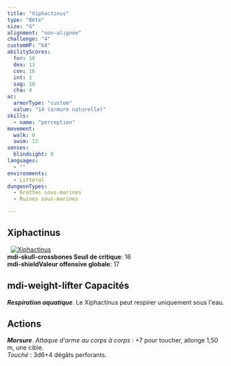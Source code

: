 ```yaml
---
title: "Xiphactinus"
type: "Bête"
size: "G"
alignment: "non-alignée"
challenge: "4"
customHP: "68"
abilityScores:
  for: 18
  dex: 13
  con: 16
  int: 1
  sag: 10
  cha: 4
ac:
  armorType: "custom"
  value: "14 (armure naturelle)"
skills:
  - name: "perception"
movement:
  walk: 0
  swim: 12
senses:
  blindsight: 9
languages:
  - ""
environments:
  - Littoral
dungeonTypes:
  - Grottes sous-marines
  - Ruines sous-marines

---
```

## Xiphactinus
&nbsp;
[![Xiphactinus](https://www.douaratil.fr/illustrations/bete/xiphactinusm.png)](https://www.douaratil.fr/illustrations/bete/xiphactinus.jpg)  
**<v-icon>mdi-skull-crossbones</v-icon> Seuil de critique**: 16          
**<v-icon>mdi-shield</v-icon>Valeur offensive globale**: 17    
## <v-icon>mdi-weight-lifter</v-icon> Capacités

_**Respiration aquatique**_. Le Xiphactinus peut respirer uniquement sous l'eau.

## Actions
_**Morsure**_. _Attaque d'arme au corps à corps_ : +7 pour toucher, allonge 1,50 m, une cible.  
_Touché_ : 3d6+4 dégâts perforants.
